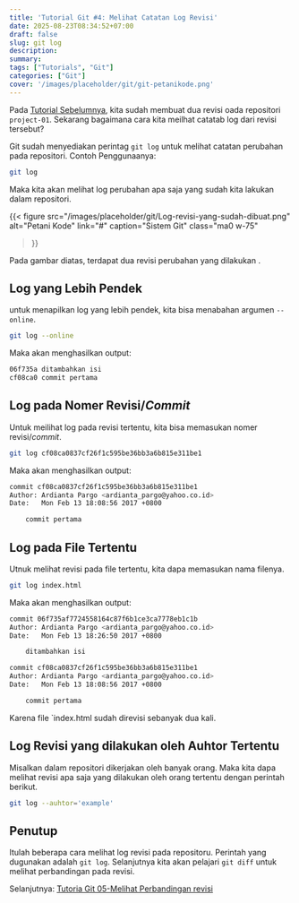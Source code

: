 ```yaml
---
title: 'Tutorial Git #4: Melihat Catatan Log Revisi'
date: 2025-08-23T08:34:52+07:00
draft: false
slug: git log
description:
summary:
tags: ["Tutorials", "Git"]
categories: ["Git"]
cover: '/images/placeholder/git/git-petanikode.png'
---
```


Pada [Tutorial Sebelumnya](git-commit), kita sudah membuat dua revisi oada repositori `project-01`. Sekarang bagaimana cara kita meilhat catatab log dari revisi tersebut?

Git sudah menyediakan perintag `git log` untuk melihat catatan perubahan pada repositori. Contoh Penggunaanya:

```bash
git log
```

Maka kita akan melihat log perubahan apa saja yang sudah kita lakukan dalam repositori.

{{< figure
  src="/images/placeholder/git/Log-revisi-yang-sudah-dibuat.png"
  alt="Petani Kode"
  link="#"
  caption="Sistem Git"
  class="ma0 w-75"
>}}

Pada gambar diatas, terdapat dua revisi perubahan yang dilakukan .

## Log yang Lebih Pendek

untuk menapilkan log yang lebih pendek, kita bisa menabahan argumen `--online`.

```bash
git log --online
```

Maka akan menghasilkan output:

```bash
06f735a ditambahkan isi
cf08ca0 commit pertama
```

## Log pada Nomer Revisi/*Commit*
Untuk meilihat log pada revisi tertentu, kita bisa memasukan nomer revisi/*commit*.

```bash
git log cf08ca0837cf26f1c595be36bb3a6b815e311be1
```

Maka akan menghasilkan output:

```bash
commit cf08ca0837cf26f1c595be36bb3a6b815e311be1
Author: Ardianta Pargo <ardianta_pargo@yahoo.co.id>
Date:   Mon Feb 13 18:08:56 2017 +0800

    commit pertama
```

## Log pada File Tertentu

Utnuk melihat revisi pada file tertentu, kita dapa memasukan nama filenya.

```bash
git log index.html
```

Maka akan menghasilkan output:

```bash
commit 06f735af7724558164c87f6b1ce3ca7778eb1c1b
Author: Ardianta Pargo <ardianta_pargo@yahoo.co.id>
Date:   Mon Feb 13 18:26:50 2017 +0800

    ditambahkan isi

commit cf08ca0837cf26f1c595be36bb3a6b815e311be1
Author: Ardianta Pargo <ardianta_pargo@yahoo.co.id>
Date:   Mon Feb 13 18:08:56 2017 +0800

    commit pertama
```

Karena file `index.html sudah direvisi sebanyak dua kali.

## Log Revisi yang dilakukan oleh Auhtor Tertentu

Misalkan dalam repositori dikerjakan oleh banyak orang. Maka kita dapa melihat revisi apa saja yang dilakukan oleh orang tertentu dengan perintah berikut.

```bash
git log --auhtor='example'
```

## Penutup

Itulah beberapa cara melihat log revisi pada repositoru. Perintah yang dugunakan adalah `git log`. Selanjutnya kita akan pelajari `git diff` untuk melihat perbandingan pada revisi.

Selanjutnya: [Tutoria Git 05-Melihat Perbandingan revisi](git-diff)